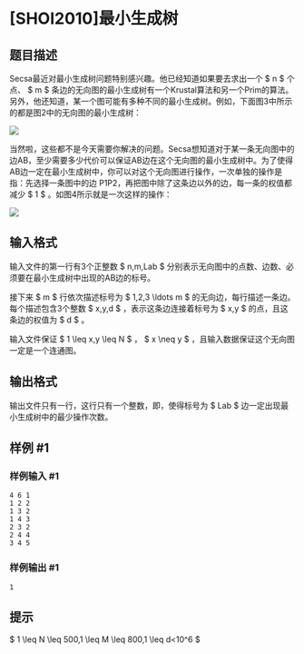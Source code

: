 # [SHOI2010]最小生成树

## 题目描述

Secsa最近对最小生成树问题特别感兴趣。他已经知道如果要去求出一个 $ n $ 个点、 $ m $ 条边的无向图的最小生成树有一个Krustal算法和另一个Prim的算法。另外，他还知道，某一个图可能有多种不同的最小生成树。例如，下面图3中所示的都是图2中的无向图的最小生成树：

![](https://cdn.luogu.com.cn/upload/pic/43631.png)

当然啦，这些都不是今天需要你解决的问题。Secsa想知道对于某一条无向图中的边AB，至少需要多少代价可以保证AB边在这个无向图的最小生成树中。为了使得AB边一定在最小生成树中，你可以对这个无向图进行操作，一次单独的操作是指：先选择一条图中的边 P1P2，再把图中除了这条边以外的边，每一条的权值都减少 $ 1 $ 。如图4所示就是一次这样的操作：

![](https://cdn.luogu.com.cn/upload/pic/43632.png)



## 输入格式

输入文件的第一行有3个正整数 $ n,m,Lab $ 分别表示无向图中的点数、边数、必须要在最小生成树中出现的AB边的标号。

接下来 $ m $ 行依次描述标号为 $ 1,2,3 \ldots m $ 的无向边，每行描述一条边。每个描述包含3个整数 $ x,y,d $ ，表示这条边连接着标号为 $ x,y $ 的点，且这条边的权值为 $ d $ 。

输入文件保证 $ 1 \leq x,y \leq N $ ， $ x \neq y $ ，且输入数据保证这个无向图一定是一个连通图。

## 输出格式

输出文件只有一行，这行只有一个整数，即，使得标号为 $ Lab $ 边一定出现最小生成树中的最少操作次数。

## 样例 #1

### 样例输入 #1
```
4 6 1
1 2 2
1 3 2
1 4 3
2 3 2
2 4 4
3 4 5
```

### 样例输出 #1

```
1
```

## 提示

$ 1 \leq N \leq 500,1 \leq M \leq 800,1 \leq d<10^6 $
